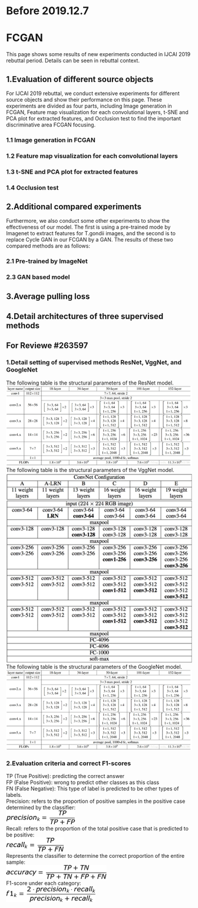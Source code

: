 
# Before 2019.12.7
# FCGAN
This page shows some results of new experiments conducted in IJCAI 2019 rebuttal period. Details can be seen in rebuttal context.

## 1.Evaluation of different source objects
For IJCAI 2019 rebuttal, we conduct extensive experiments for different source objects and show their performance on this page. These experiments are divided as four parts, including Image generation in FCGAN, Feature map visualization for each convolutional layers, t-SNE and PCA plot for extracted features, and Occlusion test to find the important discriminative area FCGAN focusing.
 
### 1.1 Image generation in FCGAN

### 1.2 Feature map visualization for each convolutional layers

### 1.3 t-SNE and PCA plot for extracted features

### 1.4 Occlusion test

## 2.Additional compared experiments
Furthermore, we also conduct some other experiments to show the effectiveness of our model. The first is using a pre-trained mode by Imagenet to extract features for T.gondii images, and the second is to replace Cycle GAN in our FCGAN by a GAN. The results of these two compared methods are as follows:

### 2.1 Pre-trained by ImageNet

### 2.3 GAN based model

## 3.Average pulling loss

## 4.Detail architectures of three supervised methods

## For Reviewe #263597

### 1.Detail setting of supervised methods ResNet, VggNet, and GoogleNet
The following table is the structural parameters of the ResNet model.  
![Image text](https://github.com/senli2018/image/blob/master/ResNet.jpg)  
The following table is the structural parameters of the VggNet model.  
![Image text](https://github.com/senli2018/image/blob/master/VggNet.jpg)  
The following table is the structural parameters of the GoogleNet model.  
![Image text](https://github.com/senli2018/image/blob/master/GoogleNet.jpg)  

### 2.Evaluation criteria and correct F1-scores
TP (True Positive): predicting the correct answer  
FP (False Positive): wrong to predict other classes as this class  
FN (False Negative): This type of label is predicted to be other types of labels.  
Precision: refers to the proportion of positive samples in the positive case determined by the classifier:  
![Image text](https://github.com/senli2018/image/blob/master/precision.gif)  
Recall: refers to the proportion of the total positive case that is predicted to be positive:  
![Image text](https://github.com/senli2018/image/blob/master/recall.gif)  
Represents the classifier to determine the correct proportion of the entire sample:  
![Image text](https://github.com/senli2018/image/blob/master/acc.gif)  
F1-score under each category:  
![Image text](https://github.com/senli2018/image/blob/master/fi.gif)   
